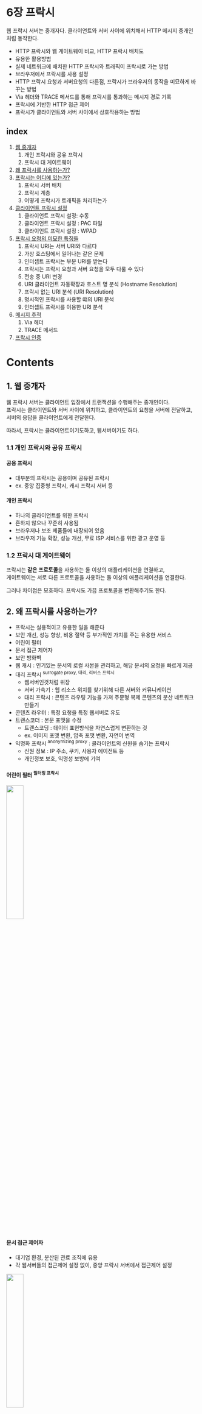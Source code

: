 <h1>6장 프락시</h1>

웹 프락시 서버는 중개자다. 클라이언트와 서버 사이에 위치해서 HTTP 메시지 중개인 처럼 동작한다.

- HTTP 프락시와 웹 게이트웨이 비교, HTTP 프락시 배치도
- 유용한 활용방법
- 실제 네트워크에 배치한 HTTP 프락시와 트래픽이 프락시로 가는 방법
- 브라우저에서 프락시를 사용 설정
- HTTP 프락시 요청과 서버요청의 다른점, 프락시가 브라우저의 동작을 미묘하게 바꾸는 방법
- Via 헤더와 TRACE 메서드를 통해 프락시를 통과하는 메시지 경로 기록
- 프락시에 기반한 HTTP 접근 제어
- 프락시가 클라이언트와 서버 사이에서 상호작용하는 방법

## index

1. [웹 중개자](#1-웹-중개자)
    1. 개인 프락시와 공유 프락시
    2. 프락시 대 게이트웨이
2. [왜 프락시를 사용하는가?](#2-왜-프락시를-사용하는가)
3. [프락시는 어디에 있는가?](#3-프락시는-어디에-있는가)
    1. 프락시 서버 배치
    2. 프락시 계층
    3. 어떻게 프락시가 트래픽을 처리하는가
4. [클라이언트 프락시 설정](#4-클라이언트-프락시-설정)
    1. 클라이언트 프락시 설정: 수동
    2. 클라이언트 프락시 설정 : PAC 파일
    3. 클라이언트 프락시 설정 : WPAD
5. [프락시 요청의 미묘한 특징들](#5-프락시-요청의-미묘한-특징들)
    1. 프락시 URI는 서버 URI와 다르다
    2. 가상 호스팅에서 일어나는 같은 문제
    3. 인터셉트 프락시는 부분 URI를 받는다
    4. 프락시는 프락시 요청과 서버 요청을 모두 다룰 수 있다
    5. 전송 중 URI 변경
    6. URI 클라이언트 자동확장과 호스트 명 분석 (Hostname Resolution)
    7. 프락시 없는 URI 분석 (URI Resolution)
    8. 명시적인 프락시를 사용할 떄의 URI 분석
    9. 인터셉트 프락시를 이용한 URI 분석
6. [메시지 추적](#6-메시지-추적)
    1. Via 헤더
    2. TRACE 메서드
7. [프락시 인증](#7-프락시-인증)

# Contents

## 1. 웹 중개자

웹 프락시 서버는 클라이언트 입장에서 트랜잭션을 수행해주는 중개인이다.  
프락시는 클라이언트와 서버 사이에 위치하고, 클라이언트의 요청을 서버에 전달하고, 서버의 응답을 클라이언트에게 전달한다.

따라서, 프락시는 클라이언트이기도하고, 웹서버이기도 하다.

### 1.1 개인 프락시와 공유 프락시

#### 공용 프락시

- 대부분의 프락시는 공용이며 공유된 프락시
- ex. 중앙 집중형 프락시, 캐시 프락시 서버 등

#### 개인 프락시

- 하나의 클라이언트를 위한 프락시
- 흔하지 않으나 꾸준히 사용됨
- 브라우저나 보조 제품들에 내장되어 있음
- 브라우저 기능 확장, 성능 개선, 무료 ISP 서비스를 위한 광고 운영 등

### 1.2 프락시 대 게이트웨이

프락시는 **같은 프로토콜**을 사용하는 둘 이상의 애플리케이션을 연결하고,  
게이트웨이는 서로 다른 프로토콜을 사용하는 둘 이상의 애플리케이션을 연결한다.

그러나 차이점은 모호하다. 프락시도 가끔 프로토콜을 변환해주기도 한다.

## 2. 왜 프락시를 사용하는가?

- 프락시는 실용적이고 유용한 일을 해준다
- 보안 개선, 성능 향상, 비용 절약 등 부가적인 가치를 주는 유용한 서비스
- 어린이 필터
- 문서 접근 제어자
- 보안 방화벽
- 웹 캐시 : 인기있는 문서의 로컬 사본을 관리하고, 해당 문서의 요청을 빠르게 제공
- 대리 프락시 <sup>surrogate proxy, 대리, 리버스 프락시</sup>
    - 웹서버인것처럼 위장
    - 서버 가속기 : 웹 리소스 위치를 찾기위해 다른 서버와 커뮤니케이션
    - 대리 프락시 : 콘텐츠 라우팅 기능을 가져 주문형 복제 콘텐츠의 분산 네트워크 만들기
- 콘텐츠 라우터 : 특정 요청을 특정 웹서버로 유도
- 트랜스코더 : 본문 포맷을 수정
    - 트랜스코딩 : 데이터 표현방식을 자연스럽게 변환하는 것
    - ex. 이미지 포맷 변환, 압축 포맷 변환, 자연어 번역
- 익명화 프락시 <sup>anonymizing proxy</sup> : 클라이언트의 신원을 숨기는 프락시
    - 신원 정보 : IP 주소, 쿠키, 사용자 에이전트 등
    - 개인정보 보호, 익명성 보방에 기여

#### 어린이 필터 <sup>필터링 프락시</sup>

<img src="img_2.png"  width="30%"/>  

#### 문서 접근 제어자

- 대기업 환경, 분산된 관료 조직에 유용
- 각 웹서버들의 접근제어 설정 없이, 중앙 프락시 서버에서 접근제어 설정

<img src="img_4.png"  width="30%"/>  

#### 보안 방화벽

- 네트워크 보안 엔지니어가 보안 강화를 위해 사용
- 프락시 서버가 조직에 들어오고 나가는 응용 프로토콜 통제
- hook 제공

<img src="img_5.png"  width="30%"/>

## 3. 프락시는 어디에 있는가?

### 3.1 프락시 서버 배치

사용 목적에 따라 어디에든 배치가 가능하다.

#### 출구 프락시 <sup>Egress</sup>

- 네트워크 출구에 위치
- LAN 과 더 큰 인터넷 사이를 오가는 트래픽 제어를 위함
- 회사 LAN 밖의 악의적인 해커 공격을 막는 방화벽 역할
- 인터넷 요금 절약, 트래픽 성능 개선
- 학교의 불건전 컨텐츠 필터링 프락시
- ex. 회사, 학교, 도서관, 인터넷 카페 등

#### 접근 프락시 <sup>Ingress</sup>

- ISP 접근 지점에 위치
- 클라이언트의 모든 요청을 종합적으로 처리하기 위함
- 다운로드 속도 개선, 캐시

#### 대리 프락시 <sup>Surrogate, Reverse</sup>

- 웹 서버 바로 앞 위치
- 웹 서버로 향하는 모든 요청 처리
- 필요 시에만 웹서버로 요청 보냄
- 웹 서버에 보안기능 추가, 성능 개선
- 일반적으로 웹서버의 이름과 IP 주소로 스스로를 가장하기 떄문에
    - 클라이언트는 대리 프락시를 웹 서버로 착각하고 모든 요청을 대리 프락시로 보냄

#### 네트워크 교환 프락시 <sup>Network Switching</sup>

- 네트워크 사이의 피어링 교환 지점에 위치
- 캐시를 이요해 인터넷 교차로의 혼잡 완화
- 트래픽 흐름 감시

### 3.2 프락시 계층

<img src="img.png"  width="60%"/>

- 프락시를 계층적 <sup>부모-자식 관계</sup>으로 배치 가능
    - 부모 : 상대적으로 인바운드
    - 자식 : 상대적으로 아웃바운드
- 서버 도착까지 프락시에 프락시를 거쳐 이동

#### 프락시 계층 콘텐츠 라우팅

프락시 계층에서 동적으로 라우팅 가능하다.  
동적 라우팅은 로직은 제품 <sup>설정 파일, 스크립트 언어, 플러그인 등</sup>에 따라 다르게 구현할 수 있다.

- 캐시
    - 프락시는 가까운 캐시서버에 요청을 보내 캐시를 반환하거나 그럴 수 없을 떄만 부모 프락시에 라우팅
- 특정 포맷에 특화된 압축 프락시
    - 특정 파일 포맷에 대한 요청인 경우 특화된 압축 프락시에 보내어 해당 포맷을 압축하여 빠르게 클라이언트에게 반환

#### 동적 라우팅이 필요한 경우

- 부하 균형
    - 현재 부모 프락시의 작업량 수준을 판단하여 부모 프락시에 라우팅
- 지리적 인접성
    - 원 서버의 지역을 담당하는 부모 프락시에 라우팅
- 프로토콜 / 타입 라우팅
    - URI로부터 특별한 자우너의 요청은 특별한 프락시로 라우팅하여 특별한 프로토콜로 처리
- 유료 서비스 가입자
    - 성능을 위해 추가금을 지불했다면, 그에 대응하는 대형 캐시나 압축엔진으로 라우팅

### 3.3 어떻게 프락시가 트래픽을 처리하는가

HTTP 트래픽이 웹서버가 아닌 프락시로 가게 하는 방법

- 클라이언트 수정
    - 브라우저의 자동 프락시 설정
- 네트워크 수정 : 인터셉트 프락시
    - 네트워크 인프라를 가로채서 웹 트래픽을 프락시로 가도록 조정하는 방법
    - 스위칭 장치, 라우팅 장치 필요
- DNS 이름공간 수정 : 대리 프락시 이용
    - DNS 이름 테이블 수동 편집 or 동적 DNS 서버 이용
- 웹 서버 수정 : HTTP 리다이렉션 이용하여 프락시로 리다이렉트

## 4. 클라이언트 프락시 설정

- 수동 설정
- 브라우저 기본 설정
- 프락시 자동 설정 <sup>Proxy Auto-Configuration, PAC</sup>
- WPAD <sup>Web Proxy Auto-Discovery</sup> 프락시 발견

### 4.1 클라이언트 프락시 설정: 수동

- 브라우저에서 프락시의 호스트와 포트를 지정 가능
- 단순하지만 유연하지 못함

### 4.2 클라이언트 프락시 설정 : PAC 파일

- 자바스크립트 프로그램
- 상황에 맞게 동적으로 프락시 설정

#### 설정 방법

- 웹 서버에 PAC 파일을 두고, 브라우저가 PAC 파일을 찾아서 실행하도록 설정
- .pac 파일

#### PAC 파일의 구조

```javascript
/**
 * DIRECT : 프락시를 사용하지 않는다.
 * PROXY [host]:[port] : 프락시를 사용한다.
 * SOCKS [host]:[port] : SOCKS 프락시를 사용한다.
 * */
// http 요청이 들어오면 프락시 proxy.example.com:8080으로 보낸다.
function FindProxyForURL(url, host) {
    if (url.substring(0, 5) == "http:") {
        return "PROXY proxy.example.com:8080";
    } else {
        return "DIRECT";
    }
}
```

### 4.3 클라이언트 프락시 설정 : WPAD

- 웹 프락시 자동발견 프로토콜
- 브라우저에게 알맞는 PAC 파일을 자동으로 찾아주는 알고리즘

#### WPAD 클라이언트 동작

- PAC URI를 WPAD를 사용하여 찾음
- 주어진 URI에서 PAC 파일을 다운로드
- 프락시를 알아내기위해 PAC 실행
- 프락시에 요청

#### WPAD 알고리즘 우선순위

1. DHCP
2. SLP
3. DNS well-known host
4. DNS SRV record
5. DNS TXT record 안의 서비스 URI

## 5. 프락시 요청의 미묘한 특징들

### 5.1 프락시 URI는 서버 URI와 다르다

> ### http 메시지
>
> GET /index.html HTTP/1.1   
> ...
>
> ### 프락시 http 메시지
>
> GET httpL//www.example.com/index.html HTTP/1.1    
> ...

- 프락시의 URI는 full URI
- 프락시가 아닌 서버 요청은 자신의 호스트명과 포트번호를 알아서 불필요
- 프락시 요청은 프락시 서버가 목적지의 스킴, 호스트, 포트를 알아야함

### 5.2 가상 호스팅에서 일어나는 같은 문제

- 가상 호스팅 : 하나의 웹서버를 여러 웹사이트가 공유
- 가상 호스팅 웹서버는 Host 헤더 요구
    - Host 헤더 : 호스트와 포트 정보 담김

### 5.3 인터셉트 프락시는 부분 URI를 받는다

- 클라이언트는 프락시와 통신 중인지 모를 수도 있음
- 완전한 URI를 못 보낼 수도 있음

### 5.4 프락시는 프락시 요청과 서버 요청을 모두 다룰 수 있다

#### 완전 URI와 부분 URI 사용 규칙

- 완전한 URI가 주어졌다면 프락시는 그것을 사용한다.
- 부분 URI가 주어졌고, Host 헤더가 있다면 Host 헤더를 사용해 목적지의 정보를 알아낸다.
- 부분 URI가 주어졌고, Host 헤더가 없다면 다음 방법을 이용해 알아낸다.
    - 대리 프락시라면, 프락시에 이미 실제 서버 정보가 있음
    - 다른 인터셉터 프락시가 가로채었었고, 해당 프락시가 서버정보를 두었다면 사용한다
    - 모두 실패라면 에러 메시지를 보낸다.

### 5.5 전송 중 URI 변경

- 프락시는 가능한 관대해야함
- 안그러면 상호운용성에 문제 발생 가능
- 경로 수정은 예외사항 1가지를 제외 모두 금지한다
    - 빈경로를 '/'으로 대체하는 것 외에

### 5.6 URI 클라이언트 자동확장과 호스트 명 분석 (Hostname Resolution)

- 브라우저는 프락시가 없다면 사용자의 URI를 기반으로 호스트명을 찾아낸다.
- ex. [확장 URL](../../1부_HTTP_웹의_기초/2장_URL과_리소스/README.md) 등

### 5.7 프락시 없는 URI 분석 (URI Resolution)

1. oreilly를 브라우저 검색창에 검색
2. DNS에 oreilly를 요청했으나 IP 없음
3. http://oreilly.com:80/으로 간주
4. reolution : DNS에 www.oreilly.com을 요청
5. 성공

### 5.8 명시적인 프락시를 사용할 떄의 URI 분석

- 프락시를 사용한다면 URL 확장과 같은 편리한 기능 사용 못함
- 타이핑한 그대로 요청을 보냄

### 5.9 인터셉트 프락시를 이용한 URI 분석

인터셉트 프락시는 클라이언트가 프락시인 줄 모르기 때문에,  
호스트명 확장이 가능함

1. 호스트명을 확장하여 원서버에 접속을 하려했지만
2. 인터셉터 프락시가 가로챔
3. 원 서버의 장애 유무와 상관 없이 인터셉터 프락시가 응답

## 6. 메시지 추적

<img src="img_1.png"  width="50%"/>

프락시가 흔해지면서, 프락시를 넘나드는 메시지의 흐름을 추적할 필요가 있어졌다.

### 6.1 Via 헤더

<img src="img_3.png"  width="50%"/>

- 메시지가 거쳐온 게이트웨이 홉, 프락시를 알려줌
- waypoint = 경유지

```
## isp http1.1, joes-hardware http1.0 2가지를 거쳐옴
Via : 1.1 prxy-62.irenes-isp.net, 1.0 cache.joes-hardware.com
```

#### Via 헤더의 문법

<img src="img_6.png"  width="40%"/>

- 프로토콜 : 중개자가 받은 프로토콜
- 프로토콜 버전 : 중개자가 받은 프로토콜 버전
- 노드 이름 : 중개자의 호스트:포트번호
- 노드 코멘트 : 중개자가 추가한 코멘트 (필수 아님)

#### Via 요청과 응답 경로

<img src="img_7.png"  width="50%"/>

- 요청과 응답에 각각 Via 헤더가 있음
- 요청 경로 그대로 응답 경로가 됨

#### Via 와 게이트웨이

<img src="img_8.png"  width="50%"/>

- 게이트웨이 : 다른 프로토콜로 변환

#### Server 헤더와 Via 헤더

```
Server : Apache/1.3.0 (Unix) Node/1.2.3
Server : Microsoft-IIS/4.0
```

- Server 헤더 : 서버가 사용하는 소프트웨어 정보
- **프락시는 응답 메시지의 Server 헤더를 수정하면 안됨**

#### Via가 개인정보 보호와 보안에 미치는 영향

- 방화벽 뒤에 있는 호스트의 경우 호스트명 노출을 하면 안된다
- 따라서 Via 헤더에 호스트명을 가명으로 교체한다
- Via헤더의 호스트명을 합칠 수도 있다
    - 프로토콜이 다른 경우 합치치 마라

### 6.2 TRACE 메서드

<img src="img_9.png"  width="50%"/>

- 프락시의 흐름을 디버깅할 필요성
- HTTP 프락시 네트워크를 통해 hop by hop으로 메시지 내용이 어떻게 바뀌어갔는지 디버깅
- TRACE 메서드를 사용하면 목적지 서버에 도착했을 때 전체 요청메시지를 HTTP 응답메시지 본문에 포함해서 보내줌
- **널리 구현되어있지는 않음**

#### Max-Forwards 헤더

- Trace 메서드의 특성상 무한루프에 빠질 수 있음
- 프락시 개수 제한
- 정수 : 프락시가 다음 몇 개의 서버까지 전달 될 수 있는지 숫자로 표현
- 0 : 더 이상 다음 서버로 가지말고 TRACE 메시지를 응답

## 7. 프락시 인증

## 8. 프락시 상호운용성

### 8.1 지원하지 않는 헤더와 메서드 다루기

### 8.2 OPTIONS: 어떤 기능을 지원하는지 알아보기

### 8.3 Allow 헤더

## 9. 추가정보
